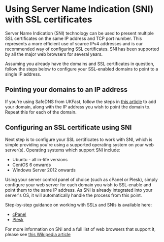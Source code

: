 # Using Server Name Indication (SNI) with SSL certificates

Server Name Indication (SNI) technology can be used to present multiple SSL certificates on the same IP address and TCP port number.  This represents a more efficient use of scarce IPv4 addresses and is our recommended way of configuring SSL certificates.  SNI has been supported by all the major web browsers for several years.

Assuming you already have the domains and SSL certificates in question, follow the steps below to configure your SSL-enabled domains to point to a single IP address.

## Pointing your domains to an IP address

If you're using SafeDNS from UKFast, follow the steps in [this article](/Domains/safedns/addnewdomain.html) to add your domain, along with the IP address you wish to point the domain to.  Repeat this for each of the domain.

## Configuring an SSL certificate using SNI

Next step is to configure your SSL certificates to work with SNI, which is simple providing you're using a supported operating system on your web server(s).  Operating systems which support SNI include:

- Ubuntu - all in-life versions
- CentOS 6 onwards
- Windows Server 2012 onwards

Using your server control panel of choice (such as cPanel or Plesk), simply configure your web server for each domain you wish to SSL-enable and point them to the same IP address.  As SNI is already integrated into your server's OS, it will automatically handle the process from this point.

Step-by-step guidance on working with SSLs and SNIs is available here:

- [cPanel](https://documentation.cpanel.net/display/ALD/Install+an+SSL+Certificate+on+a+Domain#InstallanSSLCertificateonaDomain-SNIandmultiplecertificates)
- [Plesk](https://support.plesk.com/hc/en-us/articles/213944545-How-to-activate-the-SNI-support-on-the-Plesk-server-)

For more information on SNI and a full list of web browsers that support it, please see [this Wikipedia article](https://en.wikipedia.org/wiki/Server_Name_Indication)
